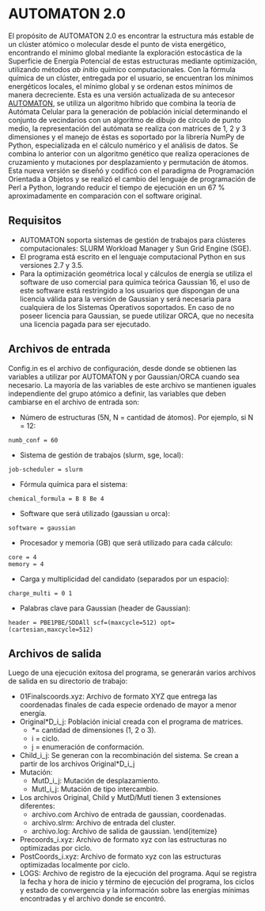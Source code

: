 # AUTOMATON 2.0
El propósito de AUTOMATON 2.0 es encontrar la estructura más estable de un clúster atómico o molecular desde el punto de vista energético, encontrando el mínimo global mediante la exploración estocástica de la Superficie de Energía Potencial de estas estructuras mediante optimización, utilizando métodos *ab initio* químico computacionales. Con la fórmula química de un clúster, entregada por el usuario, se encuentran los mínimos energéticos locales, el mínimo global y se ordenan estos mínimos de manera decreciente. Esta es una versión actualizada de su antecesor [AUTOMATON](https://github.com/HumanOsv/Automaton "AUTOMATON"), se utiliza un algoritmo híbrido que combina la teoría de Autómata Celular para la generación de población inicial determinando el conjunto de vecindarios con un algoritmo de dibujo de círculo de punto medio, la representación del autómata se realiza con matrices de 1, 2 y 3 dimensiones y el manejo de éstas es soportado por la librería NumPy de Python, especializada en el cálculo numérico y el análisis de datos. Se combina lo anterior con un algoritmo genético que realiza operaciones de cruzamiento y mutaciones por desplazamiento y permutación de átomos. Esta nueva versión se diseñó y codificó con el paradigma de Programación Orientada a Objetos y se realizó el cambio del lenguaje de programación de Perl a Python, logrando reducir el tiempo de ejecución en un 67 % aproximadamente en comparación con el software original.

## Requisitos
+ AUTOMATON soporta sistemas de gestión de trabajos para clústeres computacionales: SLURM Workload Manager y Sun Grid Engine (SGE).
+ El programa está escrito en el lenguaje computacional Python en sus versiones 2.7 y 3.5.
+ Para la optimización geométrica local y cálculos de energía se utiliza el software de uso comercial para química teórica Gaussian 16, el uso de este software está restringido a los usuarios que dispongan de una licencia válida para la versión de Gaussian y será necesaria para cualquiera de los Sistemas Operativos soportados. En caso de no poseer licencia para Gaussian, se puede utilizar ORCA, que no necesita una licencia pagada para ser ejecutado.

## Archivos de entrada
Config.in es el archivo de configuración, desde donde se obtienen las variables a utilizar por AUTOMATON y por Gaussian/ORCA cuando sea necesario. La mayoría de las variables de este archivo se mantienen iguales independiente del grupo atómico a definir, las variables que deben cambiarse en el archivo de entrada son:
+ Número de estructuras (5N, N = cantidad de átomos). Por ejemplo, si N = 12:
```plain
numb_conf = 60
```
+ Sistema de gestión de trabajos (slurm, sge, local):
```plain
job-scheduler = slurm
```
+ Fórmula química para el sistema:
```plain
chemical_formula = B 8 Be 4
```
+ Software que será utilizado (gaussian u orca):
```plain
software = gaussian
```
+ Procesador y memoria (GB) que será utilizado para cada cálculo:
```plain
core = 4 
memory = 4
```
+ Carga y multiplicidad del candidato (separados por un espacio):
```plain
charge_multi = 0 1
```
+ Palabras clave para Gaussian (header de Gaussian):
```
header = PBE1PBE/SDDAll scf=(maxcycle=512) opt=(cartesian,maxcycle=512)
```

## Archivos de salida
Luego de una ejecución exitosa del programa, se generarán varios archivos de salida en su directorio de trabajo:
+ 01Finalscoords.xyz: Archivo de formato XYZ que entrega las coordenadas finales de cada especie ordenado de mayor a menor energía.
+ Original\*D_i_j: Población inicial creada con el programa de matrices.
	+ \*= cantidad de dimensiones (1, 2 o 3).
	+ i = ciclo.
	+ j = enumeración de conformación.
+ Child_i_j: Se generan con la recombinación del sistema. Se crean a partir de los archivos Original*D_i_j
+ Mutación:
	+ MutD_i_j: Mutación de desplazamiento.
	+ MutI_i_j: Mutación de tipo intercambio.
+ Los archivos Original, Child y MutD/MutI tienen 3 extensiones diferentes:
	+ archivo.com Archivo de entrada de gaussian, coordenadas.
	+ archivo.slrm: Archivo de entrada del cluster.
	+ archivo.log: Archivo de salida de gaussian.
    \end{itemize}
+ Precoords_i.xyz: Archivo de formato xyz con las estructuras no optimizadas por ciclo.
+ PostCoords_i.xyz: Archivo de formato xyz con las estructuras optimizadas localmente por ciclo.
+ LOGS: Archivo de registro de la ejecución del programa. Aquí se registra la fecha y hora de inicio y término de ejecución del programa, los ciclos y estado de convergencia y la información sobre las energías mínimas encontradas y el archivo donde se encontró.
